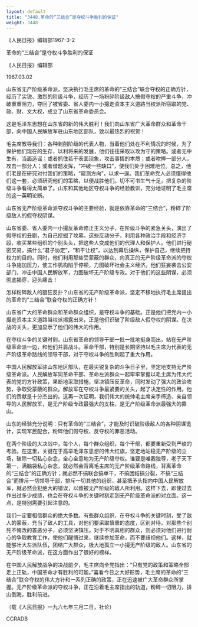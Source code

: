```yaml
---
layout: default
title: "3448.革命的“三结合”是夺权斗争胜利的保证"
weight: 3448
---
```


《人民日报》编辑部1967-3-2

革命的“三结合”是夺权斗争胜利的保证

《人民日报》编辑部

1967.03.02

山东省无产阶级革命派，坚决执行毛主席的革命的“三结合”联合夺权的正确方针，经历了尖锐、激烈的阶级斗争，经历了一场粉碎阶级敌人搞假夺权的严重斗争，冲破重重阻力，夺回了被省委、省人委内一小撮走资本主义道路当权派所窃取的党、政、财、文大权，成立了山东省革命委员会。

这是毛泽东思想在山东省的新的伟大胜利！我们向山东省广大革命群众和革命干部，向中国人民解放军驻山东地区部队，致以最热烈的祝贺！

毛主席教导我们：各种剥削阶级的代表人物，当着他们处在不利情况的时候，为了保护他们现在的生存，以利将来的发展，他们往往采取以攻为守的策略。或者无中生有，当面造谣；或者抓住若干表面现象，攻击事情的本质；或者吹捧一部分人，攻击一部分人；或者借题发挥，“冲破一些缺口”，使我们处于困难地位。总之，他们老是在研究对付我们的策略，“窥测方向”，以求一逞。我们革命党人必须懂得他们这一套，必须研究他们的策略，以便战胜他们。切不可书生气十足，把复杂的阶级斗争看得太简单了。山东和其他地区夺权斗争的经验教训，充分地证明了毛主席的这一英明论断。

山东省无产阶级革命派夺权斗争的主要经验，就是依靠革命的“三结合”，粉碎了阶级敌人的假夺权阴谋。

山东省委、省人委内一小撮反革命修正主义分子，在阶级斗争的紧急关头，演出了假夺权的丑剧，为自己挖掘了坟墓。这些反动分子，利用各种政治手段和经济手段，收买某些组织的个别头头，把这些人变成他们的代理人和保护人。他们进行秘密交易，搞什么“君子协定”，“和平让权”，以达到幕后操纵，保护自己，继续把持权力的目的。同时，他们利用那些受蒙蔽的群众，向真正的无产阶级革命派的夺权斗争施加压力，使工作机构陷于停顿，力图破坏社会主义经济。他们狂妄袭击公安部门，冲击中国人民解放军，力图破坏无产阶级专政。对于他们的这些阴谋，必须彻底揭穿，迎头痛击！

怎样粉碎敌人的猖狂反扑？山东省的无产阶级革命派，坚定不移地执行毛主席提出的革命的“三结合”联合夺权的正确方针！

山东省广大的革命群众和革命群众组织，是夺权斗争的基础。正是他们把党内一小撮走资本主义道路当权派揭露出来，正是他们识破了阶级敌人假夺权的阴谋。在决战的关头，更加显示了他们的伟大的作用。

在夺权斗争的关键时刻，山东省革命的领导干部一批一批地挺身而出，站在无产阶级革命派一边，和他们并肩战斗。革命干部，特别是长期坚持以毛主席为代表的无产阶级革命路线的领导干部，对于夺权斗争的胜利起了重大作用。

中国人民解放军驻山东地区部队，在最尖锐复杂的斗争日子里，坚定地支持无产阶级革命派。人民解放军同革命干部、革命左派群众一起牢牢掌握以毛主席为伟大代表的党的方针政策，果断地采取措施，坚决镇压反革命，同时发动了强大的政治攻势，争取受蒙蔽的群众。解放军在夺权斗争最紧要的关头，起了决定性的作用。他们的贡献是十分杰出的。这再一次证明，我们伟大的统帅毛主席亲手缔造、亲自领导的人民解放军，是无产阶级专政最强大的支柱，是无产阶级革命派最强大的靠山。

山东的经验充分说明：只有革命的“三结合”，才能及时识破阶级敌人的各种阴谋诡计，实现军民配合，粉碎他们假夺权、反夺权的罪恶活动。

在两个阶级的大决战中，每个人，每个群众组织，每个干部，都要重新受到严峻的考验。在这里，关键在于高举毛泽东思想的伟大红旗，坚定地站稳无产阶级的立场，破除一切私心杂念，全心全意地为无产阶级夺权。谁要是唯我独尊，老子天下第一，满脑袋私心杂念，就必然会背离毛主席的无产阶级革命路线，背离革命的“三结合”的正确方针；就必然不搞联合搞单干，不搞团结搞分裂，不搞“三结合”而排斥一切领导干部，排斥一切其他的组织，甚至把矛头指向中国人民解放军，就必然会犯绝大的错误，以致被无产阶级的敌人所利用。这样下去，即使过去作出过多少成绩，也会在夺权斗争的关键时刻走到无产阶级革命派的对立面。这一点，是特别需要引起注意的。

我们一定要相信群众的绝大多数。有些群众组织，在夺权斗争的关键时刻，受了敌人的蒙蔽，充当了敌人的工具，对他们要采取慎重的态度，区别对待。对那些个别死不悔改的首恶分子，必须坚决镇压。对于不明真相的群众，则必须对他们进行耐心的争取教育工作，使他们醒悟过来，继续参加革命，而不要歧视他们。这样，就能够壮大左派队伍，团结广大群众，极大地孤立一小撮无产阶级的敌人。山东省的无产阶级革命派，在这方面作出了很好的榜样。

在中国人民解放战争的决战前夕，毛主席向全党指出：“只有党的政策和策略全部走上正轨，中国革命才有胜利的可能。”喜看今日之大好形势，毛主席的革命的“三结合”联合夺权的伟大方针和一系列正确的政策，正在迅速被广大革命群众所掌握。无产阶级革命派的夺权斗争，正在沿着毛主席指出的轨道，粉碎一切阻力，排山倒海，胜利前进。

（载《人民日报》一九六七年三月二日，社论）

CCRADB


